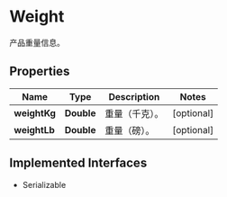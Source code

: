 

# Weight

产品重量信息。

## Properties

| Name | Type | Description | Notes |
|------------ | ------------- | ------------- | -------------|
|**weightKg** | **Double** | 重量（千克）。 |  [optional] |
|**weightLb** | **Double** | 重量（磅）。 |  [optional] |


## Implemented Interfaces

* Serializable


